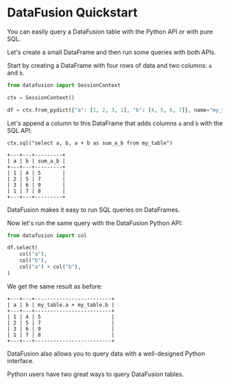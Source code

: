 # DataFusion Quickstart

You can easily query a DataFusion table with the Python API or with pure SQL.

Let's create a small DataFrame and then run some queries with both APIs.

Start by creating a DataFrame with four rows of data and two columns: `a` and `b`.

```python
from datafusion import SessionContext

ctx = SessionContext()

df = ctx.from_pydict({"a": [1, 2, 3, 1], "b": [4, 5, 6, 7]}, name="my_table")
```

Let's append a column to this DataFrame that adds columns `a` and `b` with the SQL API.

```
ctx.sql("select a, b, a + b as sum_a_b from my_table")

+---+---+---------+
| a | b | sum_a_b |
+---+---+---------+
| 1 | 4 | 5       |
| 2 | 5 | 7       |
| 3 | 6 | 9       |
| 1 | 7 | 8       |
+---+---+---------+
```

DataFusion makes it easy to run SQL queries on DataFrames.

Now let's run the same query with the DataFusion Python API:

```python
from datafusion import col

df.select(
    col("a"),
    col("b"),
    col("a") + col("b"),
)
```

We get the same result as before:

```
+---+---+-------------------------+
| a | b | my_table.a + my_table.b |
+---+---+-------------------------+
| 1 | 4 | 5                       |
| 2 | 5 | 7                       |
| 3 | 6 | 9                       |
| 1 | 7 | 8                       |
+---+---+-------------------------+
```

DataFusion also allows you to query data with a well-designed Python interface.

Python users have two great ways to query DataFusion tables.
